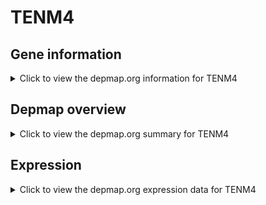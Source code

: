 <h1>TENM4</h1>

<h2>Gene information</h2>
<details>
  <summary>Click to view the depmap.org information for TENM4</summary>
  <p><a href="https://depmap.org/portal/gene/TENM4?tab=about" target="_BLANK">Open page in a new tab...</a></p>
  <iframe src="https://depmap.org/portal/gene/TENM4?tab=about" style="border:none;width:100%;height:800px"></iframe>
</details>

<h2>Depmap overview</h2>
<details>
  <summary>Click to view the depmap.org summary for TENM4</summary>
  <p><a href="https://depmap.org/portal/gene/TENM4?tab=overview" target="_BLANK">Open page in a new tab...</a></p>
  <iframe src="https://depmap.org/portal/gene/TENM4?tab=overview" style="border:none;width:100%;height:800px"></iframe>
</details>

<h2>Expression</h2>
<details>
  <summary>Click to view the depmap.org expression data for TENM4</summary>
  <p><a href="https://depmap.org/portal/gene/TENM4?tab=characterization" target="_BLANK">Open page in a new tab...</a></p>
  <iframe src="https://depmap.org/portal/gene/TENM4?tab=characterization" style="border:none;width:100%;height:800px"></iframe>
</details>


<!--
<h2>Reactome Pathway diagram</h2>
<details>
  <summary>Click to view the Reactome pathway for TENM4</summary>
  <p><a href="PURL" target="_BLANK">Open page in a new tab...</a></p>
  PNAME
</details>
-->


